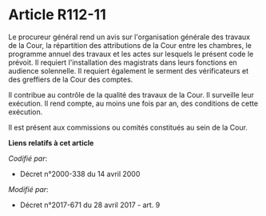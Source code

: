 # Article R112-11

Le procureur général rend un avis sur l'organisation générale des travaux de la Cour, la répartition des attributions de la
Cour entre les chambres, le programme annuel des travaux et les actes sur lesquels le présent code le prévoit. Il requiert
l'installation des magistrats dans leurs fonctions en audience solennelle. Il requiert également le serment des vérificateurs
et des greffiers de la Cour des comptes.

Il contribue au contrôle de la qualité des travaux de la Cour. Il surveille leur exécution. Il rend compte, au moins une fois
par an, des conditions de cette exécution.

Il est présent aux commissions ou comités constitués au sein de la Cour.

**Liens relatifs à cet article**

_Codifié par_:

  - Décret n°2000-338 du 14 avril 2000

_Modifié par_:

  - Décret n°2017-671 du 28 avril 2017 - art. 9
